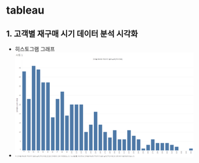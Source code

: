 # tableau


## 1. 고객별 재구매 시기 데이터 분석 시각화
- 히스토그램 그래프
- ![img](https://github.com/boeun-pk/tableau/blob/main/%ED%9E%88%EC%8A%A4%ED%86%A0%EA%B7%B8%EB%9E%A8.png)
